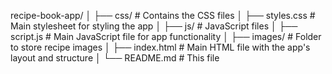 recipe-book-app/
│
├── css/            # Contains the CSS files
│   ├── styles.css  # Main stylesheet for styling the app
│
├── js/             # JavaScript files
│   ├── script.js   # Main JavaScript file for app functionality
│
├── images/         # Folder to store recipe images
│
├── index.html      # Main HTML file with the app's layout and structure
│
└── README.md       # This file
